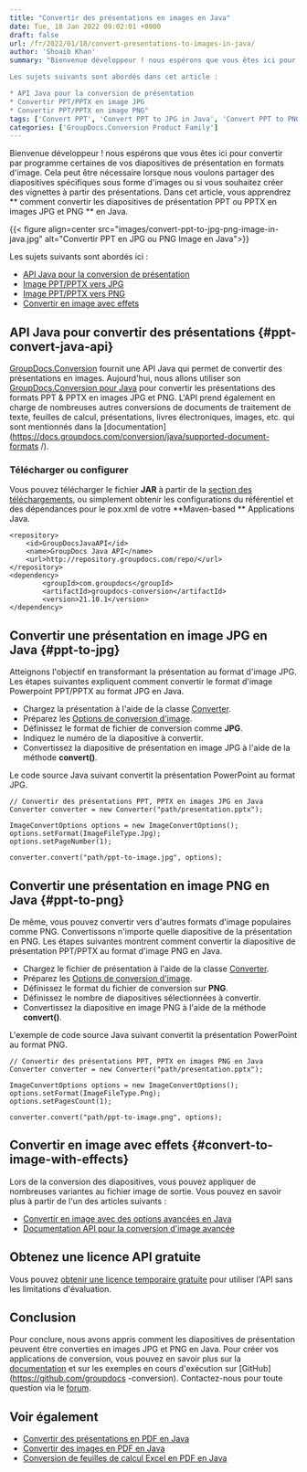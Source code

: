```yaml
---
title: "Convertir des présentations en images en Java"
date: Tue, 18 Jan 2022 09:02:01 +0000
draft: false
url: /fr/2022/01/18/convert-presentations-to-images-in-java/
author: 'Shoaib Khan'
summary: "Bienvenue développeur ! nous espérons que vous êtes ici pour convertir par programme certaines de vos diapositives de présentation en formats d'image. Cela peut être nécessaire lorsque nous voulons partager des diapositives spécifiques sous forme d'images ou si vous souhaitez créer des vignettes à partir des présentations. Dans cet article, vous apprendrez ** comment convertir les diapositives de présentation PPT ou PPTX en images JPG et PNG ** en Java.

Les sujets suivants sont abordés dans cet article :

* API Java pour la conversion de présentation
* Convertir PPT/PPTX en image JPG
* Convertir PPT/PPTX en image PNG"
tags: ['Convert PPT', 'Convert PPT to JPG in Java', 'Convert PPT to PNG in Java', 'Convert PPTX', 'PPT to JPG in Java', 'PPT to PNG in Java']
categories: ['GroupDocs.Conversion Product Family']
---
```


Bienvenue développeur ! nous espérons que vous êtes ici pour convertir par programme certaines de vos diapositives de présentation en formats d'image. Cela peut être nécessaire lorsque nous voulons partager des diapositives spécifiques sous forme d'images ou si vous souhaitez créer des vignettes à partir des présentations. Dans cet article, vous apprendrez ** comment convertir les diapositives de présentation PPT ou PPTX en images JPG et PNG ** en Java.



{{< figure align=center src="images/convert-ppt-to-jpg-png-image-in-java.jpg" alt="Convertir PPT en JPG ou PNG Image en Java">}}


Les sujets suivants sont abordés ici :

* [API Java pour la conversion de présentation](#ppt-convert-java-api)
* [Image PPT/PPTX vers JPG](#ppt-to-jpg)
* [Image PPT/PPTX vers PNG](#ppt-to-png)
* [Convertir en image avec effets](#convert-to-image-with-effects)

## API Java pour convertir des présentations {#ppt-convert-java-api}

[GroupDocs.Conversion](https://products.groupdocs.com/conversion/) fournit une API Java qui permet de convertir des présentations en images. Aujourd'hui, nous allons utiliser son [GroupDocs.Conversion pour Java](https://products.groupdocs.com/conversion/net/) pour convertir les présentations des formats PPT & PPTX en images JPG et PNG. L'API prend également en charge de nombreuses autres conversions de documents de traitement de texte, feuilles de calcul, présentations, livres électroniques, images, etc. qui sont mentionnés dans la [documentation](https://docs.groupdocs.com/conversion/java/supported-document-formats /).

### Télécharger ou configurer

Vous pouvez télécharger le fichier **JAR** à partir de la [section des téléchargements](https://downloads.groupdocs.com/conversion), ou simplement obtenir les configurations du référentiel et des dépendances pour le pox.xml de votre **Maven-based ** Applications Java.

```
<repository>
	<id>GroupDocsJavaAPI</id>
	<name>GroupDocs Java API</name>
	<url>http://repository.groupdocs.com/repo/</url>
</repository>
<dependency>
        <groupId>com.groupdocs</groupId>
        <artifactId>groupdocs-conversion</artifactId>
        <version>21.10.1</version> 
</dependency>
```

## Convertir une présentation en image JPG en Java {#ppt-to-jpg}

Atteignons l'objectif en transformant la présentation au format d'image JPG. Les étapes suivantes expliquent comment convertir le format d'image Powerpoint PPT/PPTX au format JPG en Java.

* Chargez la présentation à l'aide de la classe [Converter](https://apireference.groupdocs.com/conversion/java/com.groupdocs.conversion/Converter).
* Préparez les [Options de conversion d'image](https://apireference.groupdocs.com/conversion/java/com.groupdocs.conversion.options.convert/ImageConvertOptions).
* Définissez le format de fichier de conversion comme **JPG**.
* Indiquez le numéro de la diapositive à convertir.
* Convertissez la diapositive de présentation en image JPG à l'aide de la méthode **convert()**.

Le code source Java suivant convertit la présentation PowerPoint au format JPG.

```
// Convertir des présentations PPT, PPTX en images JPG en Java
Converter converter = new Converter("path/presentation.pptx");            

ImageConvertOptions options = new ImageConvertOptions();
options.setFormat(ImageFileType.Jpg);
options.setPageNumber(1);

converter.convert("path/ppt-to-image.jpg", options);
```

## Convertir une présentation en image PNG en Java {#ppt-to-png}

De même, vous pouvez convertir vers d'autres formats d'image populaires comme PNG. Convertissons n'importe quelle diapositive de la présentation en PNG. Les étapes suivantes montrent comment convertir la diapositive de présentation PPT/PPTX au format d'image PNG en Java.

* Chargez le fichier de présentation à l'aide de la classe [Converter](https://apireference.groupdocs.com/conversion/java/com.groupdocs.conversion/Converter).
* Préparez les [Options de conversion d'image](https://apireference.groupdocs.com/conversion/java/com.groupdocs.conversion.options.convert/ImageConvertOptions).
* Définissez le format du fichier de conversion sur **PNG**.
* Définissez le nombre de diapositives sélectionnées à convertir.
* Convertissez la diapositive en image PNG à l'aide de la méthode **convert()**.

L'exemple de code source Java suivant convertit la présentation PowerPoint au format PNG.

```
// Convertir des présentations PPT, PPTX en images PNG en Java
Converter converter = new Converter("path/presentation.pptx");

ImageConvertOptions options = new ImageConvertOptions();
options.setFormat(ImageFileType.Png);
options.setPagesCount(1);

converter.convert("path/ppt-to-image.png", options);
```

## Convertir en image avec effets {#convert-to-image-with-effects}

Lors de la conversion des diapositives, vous pouvez appliquer de nombreuses variantes au fichier image de sortie. Vous pouvez en savoir plus à partir de l'un des articles suivants :

* [Convertir en image avec des options avancées en Java](https://blog.groupdocs.com/2021/01/18/convert-webp-to-jpg-png-and-pdf-in-java/)
* [Documentation API pour la conversion d'image avancée](https://docs.groupdocs.com/conversion/java/convert-to-image-with-advanced-options/)

## Obtenez une licence API gratuite

Vous pouvez [obtenir une licence temporaire gratuite](https://purchase.groupdocs.com/temporary-license) pour utiliser l'API sans les limitations d'évaluation.

## Conclusion

Pour conclure, nous avons appris comment les diapositives de présentation peuvent être converties en images JPG et PNG en Java. Pour créer vos applications de conversion, vous pouvez en savoir plus sur la [documentation](https://docs.groupdocs.com/conversion/java/) et sur les exemples en cours d'exécution sur [GitHub](https://github.com/groupdocs -conversion). Contactez-nous pour toute question via le [forum](https://forum.groupdocs.com/).

## Voir également

* [Convertir des présentations en PDF en Java](https://blog.groupdocs.com/2021/02/15/convert-presentations-odp-pptx-ppt-to-pdf-in-java/)
* [Convertir des images en PDF en Java](https://blog.groupdocs.com/2021/04/21/convert-images-to-pdf-in-java/)
* [Conversion de feuilles de calcul Excel en PDF en Java](https://blog.groupdocs.com/2021/11/21/convert-excel-spreadsheets-to-pdf-in-java/)





